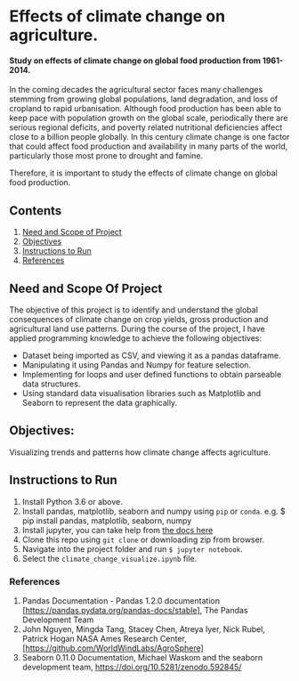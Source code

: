 # Effects of climate change on agriculture.

#### Study on effects of climate change on global food production from 1961-2014.

In the coming decades the agricultural sector faces many challenges stemming from growing global populations, land degradation, and loss of cropland to rapid urbanisation. Although food production has been able to keep pace with population growth on the global scale, periodically there are serious regional deficits, and poverty related nutritional deficiencies affect close to a billion people globally. In this century climate change is one factor that could affect food production and availability in many parts of the world, particularly those most prone to drought and famine.

Therefore, it is important to study the effects of climate change on global food production.

## Contents
1. [Need and Scope of Project](#need-and-scope-of-project)
2. [Objectives](#objectives)
3. [Instructions to Run](#instructions-to-run)
4. [References](#references)

## Need and Scope Of Project
The objective of this project is to identify and understand the global consequences of climate change on crop yields, gross production and agricultural land use patterns. During the course of the project, I have applied programming knowledge to achieve the following objectives:

+ Dataset being imported as CSV, and viewing it as a pandas dataframe.
+ Manipulating it using Pandas and Numpy for feature selection.
+ Implementing for loops and user defined functions to obtain parseable data structures.
+ Using standard data visualisation libraries such as Matplotlib and Seaborn to represent the data graphically.


## Objectives:
Visualizing trends and patterns how climate change affects agriculture.
 
## Instructions to Run 
1. Install Python 3.6 or above.
2. Install pandas, matplotlib, seaborn and numpy using `pip` or `conda`.
    e.g. $ pip install pandas, matplotlib, seaborn, numpy
3. Install jupyter, you can take help from [the docs here](https://jupyter.org/install)
4. Clone this repo using `git clone` or downloading zip from browser.
5. Navigate into the project folder and run `$ jupyter notebook`.
6. Select the `climate_change_visualize.ipynb` file.


### References
1. Pandas Documentation - Pandas 1.2.0 documentation [https://pandas.pydata.org/pandas-docs/stable], The Pandas Development Team
2. John Nguyen, Mingda Tang, Stacey Chen, Atreya Iyer, Nick Rubel, Patrick Hogan NASA Ames Research Center, [https://github.com/WorldWindLabs/AgroSphere]
3. Seaborn 0.11.0 Documentation, Michael Waskom and the seaborn development team, https://doi.org/10.5281/zenodo.592845/
